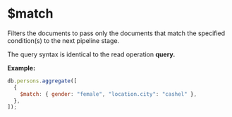 # $match

Filters the documents to pass only the documents that match the specified condition(s) to the next pipeline stage.

The query syntax is identical to the read operation **query.**

**Example:**

```jsx
db.persons.aggregate([
  {
    $match: { gender: "female", "location.city": "cashel" },
  },
]);
```